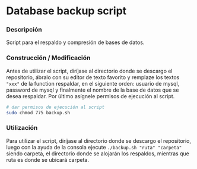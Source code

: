 # Database backup script

### Descripción

Script para el respaldo y compresión de bases de datos.

### Construcción / Modificación

Antes de utilizar el script, diríjase al directorio donde se descargo el repositorio, ábralo con su editor de texto favorito 
y remplaze los textos ```"xxx"``` de la function respaldar, en el siguiente orden: usuario de mysql, password de mysql y finalmente el nombre de la base de datos que se desea respaldar. Por último asígnele permisos de ejecución al script.

``` bash
# dar permisos de ejecución al script
sudo chmod 775 backup.sh
```

### Utilización

Para utilizar el script, diríjase al directorio donde se descargo el repositorio, luego con la ayuda de la 
consola ejecute ```./backup.sh "ruta" "carpeta"``` siendo carpeta, el directorio donde se alojarán los respaldos, 
mientras que ruta es donde se ubicará carpeta.